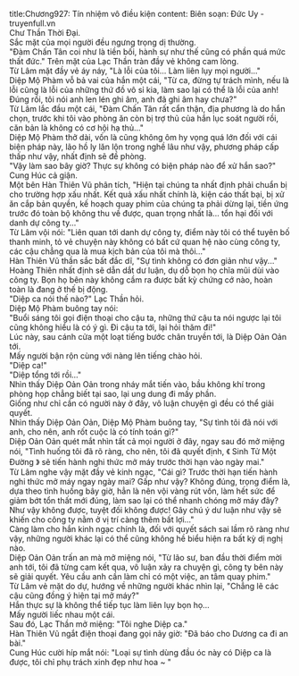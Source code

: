 title:Chương927: Tín nhiệm vô điều kiện
content:
Biên soạn: Đức Uy - truyenfull.vn<br>Chư Thần Thời Đại.<br>Sắc mặt của mọi người đều ngưng trọng dị thường.<br>"Đàm Chấn Tân coi như là tiền bối, hành sự như thế cũng có phần quá mức thất đức." Trên mặt của Lạc Thần tràn đầy vẻ không cam lòng.<br>Từ Lâm mặt đầy vẻ áy náy, "Là lỗi của tôi... Làm liên lụy mọi người..."<br>Diệp Mộ Phàm vỗ bả vai của hắn một cái, "Từ ca, đừng tự trách mình, nếu là lỗi cũng là lỗi của những thứ đồ vô sỉ kia, làm sao lại có thể là lỗi của anh! Đúng rồi, tôi nói anh len lén ghi âm, anh đã ghi âm hay chưa?"<br>Từ Lâm lắc đầu một cái, "Đàm Chấn Tân rất cẩn thận, địa phương là do hắn chọn, trước khi tôi vào phòng ăn còn bị trợ thủ của hắn lục soát người rồi, căn bản là không có cơ hội hạ thủ..."<br>Diệp Mộ Phàm thở dài, vốn là cũng không ôm hy vọng quá lớn đối với cái biện pháp này, lão hồ ly lăn lộn trong nghề lâu như vậy, phương pháp cấp thấp như vậy, nhất định sẽ đề phòng.<br>"Vậy làm sao bây giờ? Thực sự không có biện pháp nào để xử hắn sao?" Cung Húc cả giận.<br>Một bên Hàn Thiên Vũ phân tích, "Hiện tại chúng ta nhất định phải chuẩn bị cho trường hợp xấu nhất. Kết quả xấu nhất chính là, kiện cáo thất bại, bị xử ăn cắp bản quyền, kế hoạch quay phim của chúng ta phải dừng lại, tiền ứng trước đó toàn bộ không thu về được, quan trọng nhất là... tổn hại đối với danh dự công ty..."<br>Từ Lâm vội nói: "Liên quan tới danh dự công ty, điểm này tôi có thể tuyên bố thanh minh, tỏ vẻ chuyện này không có bất cứ quan hệ nào cùng công ty, các cậu chẳng qua là mua kịch bản của tôi mà thôi..."<br>Hàn Thiên Vũ thần sắc bất đắc dĩ, "Sự tình không có đơn giản như vậy..."<br>Hoàng Thiên nhất định sẽ dẫn dắt dư luận, dụ dỗ bọn họ chĩa mũi dùi vào công ty. Bọn họ bên này không cầm ra được bất kỳ chứng cớ nào, hoàn toàn là đang ở thế bị động.<br>"Diệp ca nói thế nào?" Lạc Thần hỏi.<br>Diệp Mộ Phàm buông tay nói:<br>"Buổi sáng tôi gọi điện thoại cho cậu ta, những thứ cậu ta nói ngược lại tôi cũng không hiểu là có ý gì. Đi cậu ta tới, lại hỏi thăm đi!"<br>Lúc này, sau cánh cửa một loạt tiếng bước chân truyền tới, là Diệp Oản Oản tới.<br>Mấy người bận rộn cùng với nàng lên tiếng chào hỏi.<br>"Diệp ca!"<br>"Diệp tổng tới rồi..."<br>Nhìn thấy Diệp Oản Oản trong nháy mắt tiến vào, bầu không khí trong phòng họp chẳng biết tại sao, lại ung dung đi mấy phần.<br>Giống như chỉ cần có người này ở đây, vô luận chuyện gì đều có thể giải quyết.<br>Nhìn thấy Diệp Oản Oản, Diệp Mộ Phàm buông tay, "Sự tình tôi đã nói với anh, cho nên, anh rốt cuộc là có tính toán gì?"<br>Diệp Oản Oản quét mắt nhìn tất cả mọi người ở đây, ngay sau đó mở miệng nói, "Tình huống tôi đã rõ ràng, cho nên, tôi đã quyết định, 《 Sinh Tử Một Đường 》 sẽ tiến hành nghi thức mở máy trước thời hạn vào ngày mai."<br>Từ Lâm nghe vậy mặt đầy vẻ kinh ngạc, "Cái gì? Trước thời hạn tiến hành nghi thức mở máy ngay ngày mai? Gấp như vậy? Không đúng, trọng điểm là, dựa theo tình huống bây giờ, hẳn là nên vội vàng rút vốn, làm hết sức để giảm bớt tổn thất mới đúng, làm sao lại có thể nhanh chóng mở máy đây? Như vậy không được, tuyệt đối không được! Gây chú ý dư luận như vậy sẽ khiến cho công ty nằm ở vị trí càng thêm bất lợi..."<br>Càng làm cho hắn kinh ngạc chính là, đối với quyết sách sai lầm rõ ràng như vậy, những người khác lại có thể cũng không hề biểu hiện ra bất kỳ dị nghị nào.<br>Diệp Oản Oản trấn an mà mở miệng nói, "Từ lão sư, ban đầu thời điểm mời anh tới, tôi đã từng cam kết qua, vô luận xảy ra chuyện gì, công ty bên này sẽ giải quyết. Yêu cầu anh cần làm chỉ có một việc, an tâm quay phim."<br>Từ Lâm vẻ mặt do dự, hướng về những người khác nhìn lại, "Chẳng lẽ các cậu cũng đồng ý hiện tại mở máy?"<br>Hắn thực sự là không thể tiếp tục làm liên lụy bọn họ…<br>Mấy người liếc nhau một cái.<br>Sau đó, Lạc Thần mở miệng: "Tôi nghe Diệp ca."<br>Hàn Thiên Vũ ngắt điện thoại đang gọi nãy giờ: "Đã báo cho Dương ca đi an bài."<br>Cung Húc cười híp mắt nói: "Loại sự tình dùng đầu óc này có Diệp ca là được, tôi chỉ phụ trách xinh đẹp như hoa ~ "